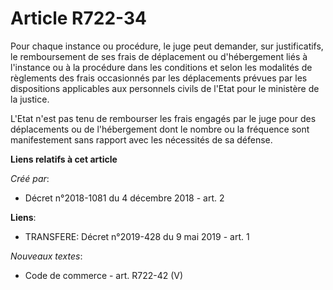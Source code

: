 # Article R722-34

Pour chaque instance ou procédure, le juge peut demander, sur justificatifs, le remboursement de ses frais de déplacement ou
d'hébergement liés à l'instance ou à la procédure dans les conditions et selon les modalités de règlements des frais
occasionnés par les déplacements prévues par les dispositions applicables aux personnels civils de l'Etat pour le ministère
de la justice.

L'Etat n'est pas tenu de rembourser les frais engagés par le juge pour des déplacements ou de l'hébergement dont le nombre ou
la fréquence sont manifestement sans rapport avec les nécessités de sa défense.

**Liens relatifs à cet article**

_Créé par_:

  - Décret n°2018-1081 du 4 décembre 2018 - art. 2

**Liens**:

  - TRANSFERE: Décret n°2019-428 du 9 mai 2019 - art. 1

_Nouveaux textes_:

  - Code de commerce - art. R722-42 (V)
